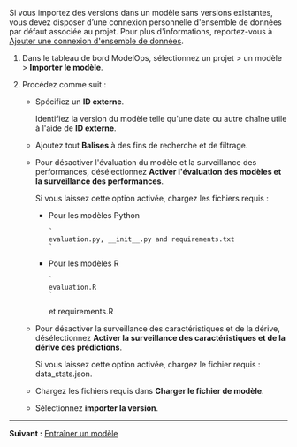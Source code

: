 Si vous importez des versions dans un modèle sans versions existantes, vous devez disposer d’une connexion personnelle d'ensemble de données par défaut associée au projet. Pour plus d'informations, reportez-vous à [Ajouter une connexion d'ensemble de données](vpe1725389258480.md).

1.  Dans le tableau de bord ModelOps, sélectionnez un projet \> un modèle \> **Importer le modèle**.

2.  Procédez comme suit :

    -   Spécifiez un **ID externe**.

        Identifiez la version du modèle telle qu'une date ou autre chaîne utile à l'aide de **ID externe**.

    -   Ajoutez tout **Balises** à des fins de recherche et de filtrage.

    -   Pour désactiver l'évaluation du modèle et la surveillance des performances, désélectionnez **Activer l'évaluation des modèles et la surveillance des performances**.

        Si vous laissez cette option activée, chargez les fichiers requis :

        -   Pour les modèles Python

                `
                evaluation.py, __init__.py and requirements.txt
                `

        -   Pour les modèles R

                `
                evaluation.R
                `

            et requirements.R

    -   Pour désactiver la surveillance des caractéristiques et de la dérive, désélectionnez **Activer la surveillance des caractéristiques et de la dérive des prédictions**.

        Si vous laissez cette option activée, chargez le fichier requis : data\_stats.json.

    -   Chargez les fichiers requis dans **Charger le fichier de modèle**.

    -   Sélectionnez **importer la version**.

------------------------------------------------------------------------

**Suivant :** [Entraîner un modèle](etl1725408512818.md)
